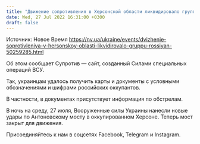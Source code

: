 ```yaml
---
title: "Движение сопротивления в Херсонской области ликвидировало группу россиян и получило их карты и шифры — ССО"
date: Wed, 27 Jul 2022 16:31:00 +0300
draft: false
---
```

Источник: Новое Время https://nv.ua/ukraine/events/dvizhenie-soprotivleniya-v-hersonskoy-oblasti-likvidirovalo-gruppu-rossiyan-50259285.html


 Об этом сообщает Супротив — сайт, созданный Силами специальных операций ВСУ.

Так, украинцам удалось получить карты и документы с условными обозначениями и шифрами российских оккупантов.

В частности, в документах присутствует информация по обстрелам.

В ночь на среду, 27 июля, Вооруженные силы Украины нанесли новые удары по Антоновскому мосту в оккупированном Херсоне. Теперь мост закрыт для движения.

Присоединяйтесь к нам в соцсетях Facebook, Telegram и Instagram.
